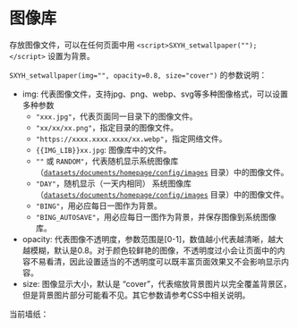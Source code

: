 # 图像库

存放图像文件，可以在任何页面中用 `<script>SXYH_setwallpaper("");</script>` 设置为背景。

`SXYH_setwallpaper(img="", opacity=0.8, size="cover")` 的参数说明：

- img: 代表图像文件，支持jpg、png、webp、svg等多种图像格式，可以设置多种参数
	- `"xxx.jpg"`，代表页面同一目录下的图像文件。
	- `"xx/xx/xx.png"`，指定目录的图像文件。
	- `"https://xxxx.xxxx.xxxx/xx.webp"`，指定网络文件。
	- `{{IMG_LIB}}xx.jpg`: 图像库中的文件。
	- `""` 或 `RANDOM"`，代表随机显示系统图像库（[`datasets/documents/homepage/config/images`]({{APP_PATH}}homepage/config/images) 目录）中的图像文件。
	- `"DAY"`，随机显示（一天内相同） 系统图像库（[`datasets/documents/homepage/config/images`]({{APP_PATH}}homepage/config/images) 目录）中的图像文件。
	- `"BING"`，用必应每日一图作为背景。
	- `"BING_AUTOSAVE"`，用必应每日一图作为背景，并保存图像到系统图像库。
- opacity: 代表图像不透明度，参数范围是[0-1]，数值越小代表越清晰，越大越模糊，默认是0.8。对于颜色较鲜艳的图像，不透明度过小会让页面中的内容不易看清，因此设置适当的不透明度可以既丰富页面效果又不会影响显示内容。
- size: 图像显示大小，默认是 “cover”，代表缩放背景图片以完全覆盖背景区，但是背景图片部分可能看不见。其它参数请参考CSS中相关说明。


当前墙纸：<span id="SXYH_WALLPAPER_NAME"></span>

<script>
SXYH_ShowImageLibrary();
SXYH_setwallpaper("");
SXYH_js("RANDOM");
</script>


<script>
setTimeout("show_js_name()", 2000 );
function show_js_name(){
	let content=document.getElementById('SXYH_WALLPAPER_NAME');  
	content.innerHTML=SXYH_WALLPAPER_CURRENT;
}
</script>


